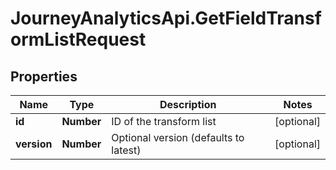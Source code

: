 # JourneyAnalyticsApi.GetFieldTransformListRequest

## Properties

Name | Type | Description | Notes
------------ | ------------- | ------------- | -------------
**id** | **Number** | ID of the transform list | [optional] 
**version** | **Number** | Optional version (defaults to latest) | [optional] 


